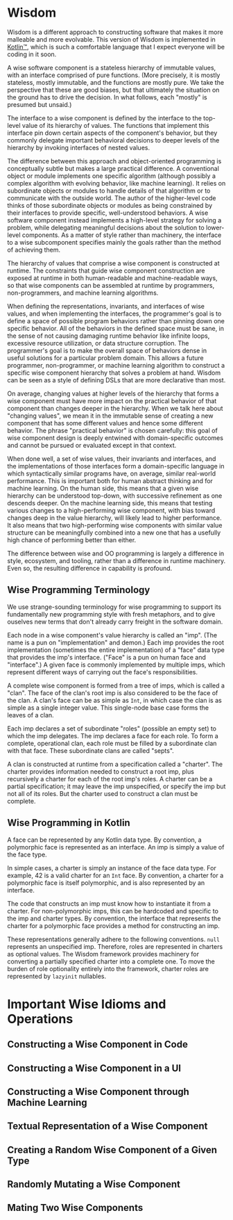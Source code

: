 # Wisdom

Wisdom is a different approach to constructing software that makes it more malleable and more
evolvable. This version of Wisdom is implemented in [Kotlin™](http://kotlinlang.org), which is such a comfortable
language that I expect everyone will be coding in it soon.

A wise software component is a stateless hierarchy of immutable values, with an
interface comprised of pure functions. (More precisely, it is mostly stateless, mostly immutable,
and the functions are mostly pure. We take the perspective that these are good biases, but that ultimately 
the situation on the ground has to drive the decision. In what follows, each "mostly" is presumed but unsaid.)

The interface to a wise component is defined by the interface to the top-level value of its
hierarchy of values. The functions that implement this interface pin down certain aspects of the 
component's behavior, but they commonly delegate important behavioral decisions to deeper levels 
of the hierarchy by invoking interfaces of nested values.

The difference between this approach and object-oriented programming is conceptually subtle
but makes a large practical difference. A conventional object or module implements one specific
algorithm (although possibly a complex algorithm with evolving behavior, like machine learning). 
It relies on subordinate objects or modules to handle details of that algorithm or to communicate with 
the outside world. The author of the higher-level code thinks of those subordinate objects or modules 
as being constrained by their interfaces to provide specific, well-understood behaviors. A wise software 
component instead implements a high-level strategy for solving a problem, while delegating meaningful 
decisions about the solution to lower-level components. As a matter of style rather than machinery, 
the interface to a wise subcomponent specifies mainly the goals rather than the method of achieving them.

The hierarchy of values that comprise a wise component is constructed at runtime. The
constraints that guide wise component construction are exposed at runtime in both human-readable
and machine-readable ways, so that wise components can be assembled at runtime by programmers,
non-programmers, and machine learning algorithms.

When defining the representations, invariants, and interfaces of wise values, and when
implementing the interfaces, the programmer's goal is to define a space of possible program 
behaviors rather than pinning down one specific behavior.  All of the behaviors in the defined space 
must be sane, in the sense of not causing damaging runtime behavior like infinite loops, 
excessive resource utilization, or data structure corruption. 
The programmer's goal is to make the overall space of behaviors dense in useful
solutions for a particular problem domain. This allows a future programmer, non-programmer, or
machine learning algorithm to construct a specific wise component hierarchy that solves a problem
at hand. Wisdom can be seen as a style of defining DSLs that are more declarative than most.

On average, changing values at higher levels of the hierarchy that forms a wise component 
must have more impact on the practical behavior of that component than changes deeper in the hierarchy.
When we talk here about "changing values", we mean it in the immutable sense of creating a new
component that has some different values and hence some different behavior.
The phrase "practical behavior" is chosen carefully: this goal of wise component design 
is deeply entwined with domain-specific outcomes and cannot be pursued or evaluated except in
that context. 

When done well, a set of wise values, their invariants and interfaces, and the implementations
of those interfaces form a domain-specific language in which syntactically similar programs have, 
on average, similar real-world performance. This is important both for human abstract thinking and 
for machine learning. On the human side, this means that a given wise hierarchy can be understood 
top-down, with successive refinement as one descends deeper. On the machine learning side, this means
that testing various changes to a high-performing wise component, with  bias toward changes deep
in the value hierarchy, will likely lead to higher performance. It also means that two high-performing 
wise components with similar value structure can be meaningfully combined into a new one that has a 
usefully high chance of performing better than either. 

The difference between wise and OO programming is largely a
difference in style, ecosystem, and tooling, rather than a difference in runtime machinery. Even so,
the resulting difference in capability is profound.

## Wise Programming Terminology

We use strange-sounding terminology for wise programming to support its 
fundamentally new programming style with fresh metaphors, and to give ouselves new
terms that don't already carry freight in the software domain.

Each node in a wise component's value hierarchy is called an "imp". 
(The name is a pun on "implementation" and demon.)
Each imp provides the root implementation (sometimes the entire implementation) of
a "face" data type that provides the imp's interface. ("Face" is a pun on human
face and "interface".) A given face is commonly implemented by multiple imps, which
represent different ways of carrying out the face's responsibilities.

A complete wise component is formed from a tree of imps, which is called a "clan". 
The face of the clan's root imp is also considered to be the face of the clan.
A clan's face can be as simple as `Int`, in which case the clan is as simple
as a single integer value. This single-node base case forms the leaves of a clan.

Each imp declares a set of subordinate "roles" (possible an empty set) to
which the imp delegates. The imp declares a face for each role.
To form a complete, operational clan, each role must be filled
by a subordinate clan with that face. These subordinate clans are called "septs".

A clan is constructed at runtime from a specification called a "charter".  The charter
provides information needed to construct a root imp, plus recursively a charter for
each of the root imp's roles. A charter can be a partial specification; it may leave
the imp unspecified, or specify the imp but not all of its roles.  But the charter used 
to construct a clan must be complete.

## Wise Programming in Kotlin

A face can be represented by any Kotlin data type. By convention, a polymorphic face is represented as an interface.
An imp is simply a value of the face type.

In simple cases, a charter is simply an instance of the face data type. For example, 42 is a valid charter for 
an `Int` face. By convention, a charter for a polymorphic face is itself polymorphic, and is also represented by 
an interface.

The code that constructs an imp must know how to instantiate it from a charter. For non-polymorphic imps, 
this can be hardcoded and specific to the imp and charter types. By convention, the interface that represents
the charter for a polymorphic face provides a method for constructing an imp.

These representations generally adhere to the following conventions.  `null` represents an unspecified imp.
Therefore, roles are represented in charters as optional values. The Wisdom framework provides machinery for converting 
a partially specified charter into a complete one. To move the burden of role optionality entirely into the framework, 
charter roles are represented by `lazyinit` nullables. 

# Important Wise Idioms and Operations

## Constructing a Wise Component in Code

## Constructing a Wise Component in a UI

## Constructing a Wise Component through Machine Learning

## Textual Representation of a Wise Component

## Creating a Random Wise Component of a Given Type

## Randomly Mutating a Wise Component

## Mating Two Wise Components


